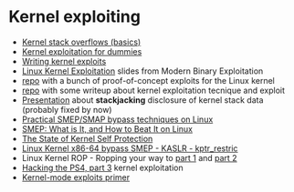 # Kernel exploiting

 - [Kernel stack overflows (basics)](https://blog.0x80.org/kernel-stack-overflows-basics/)
 - [Kernel exploitation for dummies](http://uaf.io/exploitation/misc/2016/09/10/Kernel-Exploitation-for-Dummies.html)
 - [Writing kernel exploits](https://tc.gtisc.gatech.edu/bss/2014/r/kernel-exploits.pdf)
 - [Linux Kernel Exploitation](http://repository.root-me.org/Exploitation%20-%20Syst%C3%A8me/Unix/EN%20-%20Linux%20Kernel%20Exploitation%20-%20Patrick%20Biernat.pdf) slides from Modern Binary Exploitation
 - [repo](https://github.com/xairy/kernel-exploits) with a bunch of proof-of-concept exploits for the Linux kernel
 - [repo](https://github.com/xairy/linux-kernel-exploitation) with some writeup about kernel exploitation tecnique and exploit
 - [Presentation](https://jon.oberheide.org/files/summercon11-stackjacking.pdf) about **stackjacking** disclosure of
   kernel stack data (probably fixed by now)
 - [Practical SMEP/SMAP bypass techniques on Linux](https://www.syscan360.org/slides/2016_SG_Vitaly_Nikolenko_Practical_SMEP_Bypass_Techniques.pdf)
 - [SMEP: What is It, and How to Beat It on Linux](http://vulnfactory.org/blog/2011/06/05/smep-what-is-it-and-how-to-beat-it-on-linux/)
 - [The State of Kernel Self Protection](https://outflux.net/slides/2018/lca/kspp.pdf)
 - [Linux Kernel x86-64 bypass SMEP - KASLR - kptr_restric](http://blackbunny.io/linux-kernel-x86-64-bypass-smep-kaslr-kptr_restric/)
 - Linux Kernel ROP - Ropping your way to [part 1](https://www.trustwave.com/Resources/SpiderLabs-Blog/Linux-Kernel-ROP---Ropping-your-way-to---(Part-1)/) and [part 2](https://www.trustwave.com/Resources/SpiderLabs-Blog/Linux-Kernel-ROP---Ropping-your-way-to---(Part-2)/)
 - [Hacking the PS4, part 3](https://cturt.github.io/ps4-3.html) kernel exploitation
 - [Kernel-mode exploits primer](http://old.iseclab.org/projects/vifuzz/docs/exploit.pdf)

